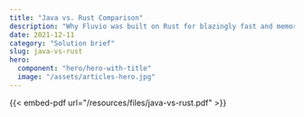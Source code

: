 ```yaml
---
title: "Java vs. Rust Comparison"
description: "Why Fluvio was built on Rust for blazingly fast and memory-efficient performance and security."
date: 2021-12-11
category: "Solution brief"
slug: java-vs-rust
hero:
  component: "hero/hero-with-title"
  image: "/assets/articles-hero.jpg"
---
```


{{< embed-pdf url="/resources/files/java-vs-rust.pdf" >}}